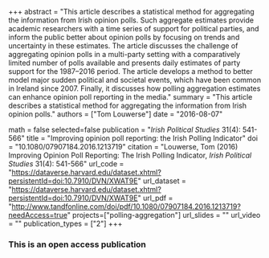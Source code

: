 +++
abstract = "This article describes a statistical method for aggregating the information from Irish opinion polls. Such aggregate estimates provide academic researchers with a time series of support for political parties, and inform the public better about opinion polls by focusing on trends and uncertainty in these estimates. The article discusses the challenge of aggregating opinion polls in a multi-party setting with a comparatively limited number of polls available and presents daily estimates of party support for the 1987–2016 period. The article develops a method to better model major sudden political and societal events, which have been common in Ireland since 2007. Finally, it discusses how polling aggregation estimates can enhance opinion poll reporting in the media."
summary = "This article describes a statistical method for aggregating the information from Irish opinion polls."
authors = ["Tom Louwerse"]
date = "2016-08-07"

math = false
selected=false
publication = "*Irish Political Studies* 31(4): 541-566"
title = "Improving opinion poll reporting: the Irish Polling Indicator"
doi = "10.1080/07907184.2016.1213719"
citation = "Louwerse, Tom (2016) Improving Opinion Poll Reporting: The Irish Polling Indicator, *Irish Political Studies* 31(4): 541-566"
url_code = "https://dataverse.harvard.edu/dataset.xhtml?persistentId=doi:10.7910/DVN/XWAT9E"
url_dataset = "https://dataverse.harvard.edu/dataset.xhtml?persistentId=doi:10.7910/DVN/XWAT9E"
url_pdf = "http://www.tandfonline.com/doi/pdf/10.1080/07907184.2016.1213719?needAccess=true"
projects=["polling-aggregation"]
url_slides = ""
url_video = ""
publication_types = ["2"]
+++

### This is an open access publication <i class="ai ai-open-access"></i> <i class="fab fa-creative-commons"></i>